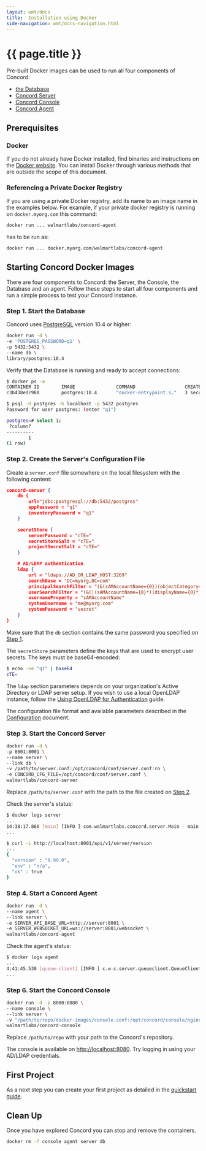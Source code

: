 ```yaml
---
layout: wmt/docs
title:  Installation using Docker
side-navigation: wmt/docs-navigation.html
---
```


# {{ page.title }}

Pre-built Docker images can be used to run all four components of Concord:

- [the Database](https://hub.docker.com/_/postgres)
- [Concord Server](https://hub.docker.com/r/walmartlabs/concord-server)
- [Concord Console](https://hub.docker.com/r/walmartlabs/concord-console)
- [Concord Agent](https://hub.docker.com/r/walmartlabs/concord-agent)

## Prerequisites

### Docker

If you do not already have Docker installed, find binaries and instructions
on the [Docker website](https://www.docker.com/). You can install Docker through
various methods that are outside the scope of this document.

### Referencing a Private Docker Registry

If you are using a private Docker registry, add its name to an image name in
the examples below.  For example, if your private docker registry is running
on `docker.myorg.com` this command:

```bash
docker run ... walmartlabs/concord-agent
```

has to be run as:

```bash
docker run ... docker.myorg.com/walmartlabs/concord-agent
```

## Starting Concord Docker Images

There are four components to Concord: the Server, the
Console, the Database and an agent. Follow these steps to start all four
components and run a simple process to test your Concord instance.

<a name="step-1">

### Step 1. Start the Database

Concord uses [PostgreSQL](https://www.postgresql.org/) version 10.4 or higher:

```bash
docker run -d \
-e 'POSTGRES_PASSWORD=q1' \
-p 5432:5432 \
--name db \
library/postgres:10.4
```

Verify that the Database is running and ready to accept connections:

```bash
$ docker ps -a
CONTAINER ID        IMAGE               COMMAND                  CREATED             STATUS              PORTS               NAMES
c3b438edc980        postgres:10.4       "docker-entrypoint.s…"   3 seconds ago       Up 1 second         5432/tcp            db

$ psql -U postgres -h localhost -p 5432 postgres
Password for user postgres: (enter "q1")

postgres=# select 1;
 ?column?
----------
        1
(1 row)
```

<a name="step-2">

### Step 2. Create the Server's Configuration File

Create a `server.conf` file somewhere on the local filesystem with the
following content:

```json
concord-server {
    db {
        url="jdbc:postgresql://db:5432/postgres"
        appPassword = "q1"
        inventoryPassword = "q1"
    }

    secretStore {
        serverPassword = "cTE="
        secretStoreSalt = "cTE="
        projectSecretSalt = "cTE="
    }

    # AD/LDAP authentication
    ldap {
        url = "ldaps://AD_OR_LDAP_HOST:3269"
        searchBase = "DC=myorg,DC=com"
        principalSearchFilter = "(&(sAMAccountName={0})(objectCategory=person))"
        userSearchFilter = "(&(|(sAMAccountName={0}*)(displayName={0}*))(objectCategory=person))"
        usernameProperty = "sAMAccountName"
        systemUsername = "me@myorg.com"
        systemPassword = "secret"
    }
}
```

Make sure that the `db` section contains the same password you specified on
[Step 1](#step-1).

The `secretStore` parameters define the keys that are used
to encrypt user secrets. The keys must be base64-encoded:

```bash
$ echo -ne "q1" | base64
cTE=
```

The `ldap` section parameters depends on your organization's Active Directory
or LDAP server setup. If you wish to use a local OpenLDAP instance, follow the
[Using OpenLDAP for Authentication](../development.html#oldap) guide.

The configuration file format and available parameters described in the
[Configuration](../configuration.html) document.

### Step 3. Start the Concord Server

```bash
docker run -d \
-p 8001:8001 \
--name server \
--link db \
-v /path/to/server.conf:/opt/concord/conf/server.conf:ro \
-e CONCORD_CFG_FILE=/opt/concord/conf/server.conf \
walmartlabs/concord-server
```

Replace `/path/to/server.conf` with the path to the file created on
[Step 2](#step-2).

Check the server's status:

```bash
$ docker logs server
...
14:38:17.866 [main] [INFO ] com.walmartlabs.concord.server.Main - main -> started in 5687ms
...

$ curl -i http://localhost:8001/api/v1/server/version
...
{
  "version" : "0.99.0",
  "env" : "n/a",
  "ok" : true
}
```

### Step 4. Start a Concord Agent

```bash
docker run -d \
--name agent \
--link server \
-e SERVER_API_BASE_URL=http://server:8001 \
-e SERVER_WEBSOCKET_URL=ws://server:8001/websocket \
walmartlabs/concord-agent
```

Check the agent's status:

```bash
$ docker logs agent
...
4:41:45.530 [queue-client] [INFO ] c.w.c.server.queueclient.QueueClient - connect ['ws://server:8001/websocket'] -> done
...
```

### Step 6. Start the Concord Console

```bash
docker run -d -p 8080:8080 \
--name console \
--link server \
-v "/path/to/repo/docker-images/console.conf:/opt/concord/console/nginx/app.conf:ro" \
walmartlabs/concord-console
```

Replace `/path/to/repo` with your path to the Concord's repository.

The console is available on [http://localhost:8080](http://localhost:8080).
Try logging in using your AD/LDAP credentials.

## First Project

As a next step you can create your first project as detailed in the
[quickstart guide](../quickstart.html).

## Clean Up

Once you have explored Concord you can stop and remove the containers.

```bash
docker rm -f console agent server db
```
